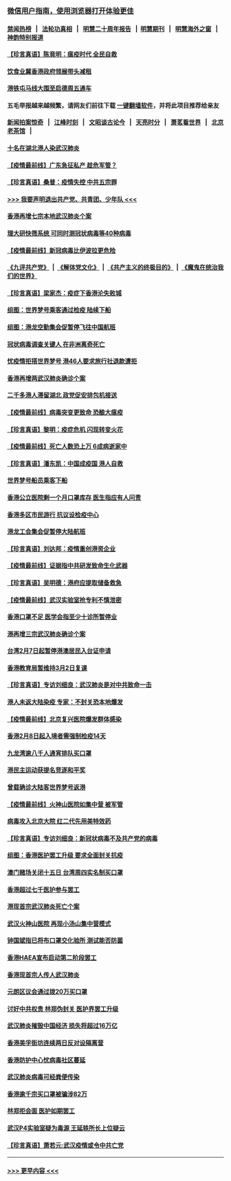 ### [微信用户指南，使用浏览器打开体验更佳](https://github.com/gfw-breaker/banned-news1/blob/master/indexes/wechat-guide.md?t=0)
#### [禁闻热榜](热点新闻.md?t=0)  &nbsp;&nbsp;|&nbsp;&nbsp; [法轮功真相](https://github.com/gfw-breaker/truth/blob/master/README.md?t=0) &nbsp;&nbsp;|&nbsp;&nbsp; [明慧二十周年报告](https://github.com/gfw-breaker/mh-reports/blob/master/README.md?t=0) &nbsp;&nbsp;|&nbsp;&nbsp;[明慧期刊](https://github.com/gfw-breaker/mh-qikan) &nbsp;&nbsp;|&nbsp;&nbsp; [明慧海外之窗](https://github.com/gfw-breaker/mh-news/blob/master/README.md?t=0) &nbsp;&nbsp;|&nbsp;&nbsp; [神韵特别报道](https://github.com/gfw-breaker/mh-news/blob/master/shenyun.md?t=0)
#### [【珍言真语】陈竟明：瘟疫时代 全民自救](../pages/nsc415/n11866765.md?t=02140202) 
#### [饮食业冀香港政府领展带头减租](../pages/nsc415/n11864876.md?t=02140202) 
#### [港铁屯马线大围至启德周五通车](../pages/nsc415/n11864842.md?t=02140202) 
#### 五毛举报越来越频繁，请网友们前往下载 [一键翻墙软件](https://github.com/gfw-breaker/ssr-accounts)，并将此项目推荐给亲友
#### [新闻拍案惊奇](https://github.com/gfw-breaker/banned-news1/blob/master/pages/link4.md) &nbsp;&nbsp;|&nbsp;&nbsp; [江峰时刻](https://github.com/gfw-breaker/banned-news1/blob/master/pages/link4.md) &nbsp;&nbsp;|&nbsp;&nbsp; [文昭谈古论今](https://github.com/gfw-breaker/banned-news1/blob/master/pages/link4.md) &nbsp;&nbsp;|&nbsp;&nbsp; [天亮时分](https://github.com/gfw-breaker/banned-news1/blob/master/pages/link4.md) &nbsp;&nbsp;|&nbsp;&nbsp; [萧茗看世界](https://github.com/gfw-breaker/banned-news1/blob/master/pages/link4.md) &nbsp;&nbsp;|&nbsp;&nbsp; [北京老茶馆](https://github.com/gfw-breaker/banned-news1/blob/master/pages/link4.md) &nbsp;&nbsp;|&nbsp;&nbsp; 
#### [十名在湖北港人染武汉肺炎](../pages/nsc415/n11864807.md?t=02140202) 
#### [【疫情最前线】广东急征私产 趁危军管？](../pages/nsc415/n11864205.md?t=02140202) 
#### [【珍言真语】桑普：疫情失控 中共五宗罪](../pages/nsc415/n11864157.md?t=02140202) 
#### [>>> 我要声明退出共产党、共青团、少年队 <<<](https://github.com/begood0513/goodnews/blob/master/quit/letter.md) 
#### [香港再增七宗本地武汉肺炎个案](../pages/nsc415/n11862405.md?t=02140202) 
#### [理大研快筛系统 可同时测冠状病毒等40种病毒](../pages/nsc415/n11862376.md?t=02140202) 
#### [【疫情最前线】新冠病毒比伊波拉更危险](../pages/nsc415/n11862199.md?t=02140202) 
#### [《九评共产党》](https://github.com/begood0513/9ping.md/blob/master/README.md) &nbsp;|&nbsp; [《解体党文化》](../../../../jtdwh.md/blob/master/README.md)  &nbsp;|&nbsp; [《共产主义的终极目的》](../../../../gczydzjmd.md/blob/master/README.md) &nbsp;|&nbsp; [《魔鬼在统治我们的世界》](../../../../mgztzwmdsj.md/blob/master/README.md) 
#### [【珍言真语】梁家杰：疫症下香港沦失败城](../pages/nsc415/n11861588.md?t=02140202) 
#### [组图：世界梦号乘客通过检疫 陆续下船](../pages/nsc415/n11858302.md?t=02140202) 
#### [组图：港龙空勤集会促暂停飞往中国航班](../pages/nsc415/n11858190.md?t=02140202) 
#### [冠状病毒调查关键人 在非洲离奇死亡](../pages/nsc415/n11859798.md?t=02140202) 
#### [忧疫情拒搭世界梦号 港46人要求旅行社退款遭拒](../pages/nsc415/n11859849.md?t=02140202) 
#### [香港再增两武汉肺炎确诊个案](../pages/nsc415/n11859833.md?t=02140202) 
#### [二千多港人滞留湖北 政党促安排包机接送](../pages/nsc415/n11859831.md?t=02140202) 
#### [【疫情最前线】病毒突变更致命 恐酿大瘟疫](../pages/nsc415/n11859604.md?t=02140202) 
#### [【珍言真语】黎明：疫症危机 闪现转变火花](../pages/nsc415/n11859199.md?t=02140202) 
#### [【疫情最前线】死亡人数恐上万 6成病逝家中](../pages/nsc415/n11856687.md?t=02140202) 
#### [【珍言真语】潘东凯：中国成疫国 港人自救](../pages/nsc415/n11856962.md?t=02140202) 
#### [世界梦号船员乘客下船](../pages/nsc415/n11856883.md?t=02140202) 
#### [香港公立医院剩一个月口罩库存 医生指应有人问责](../pages/nsc415/n11856875.md?t=02140202) 
#### [香港多区市民游行 抗议设检疫中心](../pages/nsc415/n11856866.md?t=02140202) 
#### [港龙工会集会促暂停大陆航班](../pages/nsc415/n11856840.md?t=02140202) 
#### [【珍言真语】刘达邦：疫情重创港资企业](../pages/nsc415/n11854274.md?t=02140202) 
#### [【疫情最前线】证据指中共研发致命生化武器](../pages/nsc415/n11853087.md?t=02140202) 
#### [【珍言真语】吴明德：港府应提取储备救急](../pages/nsc415/n11852734.md?t=02140202) 
#### [【疫情最前线】武汉实验室抢专利不慎泄密](../pages/nsc415/n11850310.md?t=02140202) 
#### [香港口罩不足 医学会指至少十诊所暂停业](../pages/nsc415/n11850301.md?t=02140202) 
#### [港再增三宗武汉肺炎确诊个案](../pages/nsc415/n11850328.md?t=02140202) 
#### [台湾2月7日起暂停港澳居民入台证申请](../pages/nsc415/n11850304.md?t=02140202) 
#### [香港教育局暂维持3月2日复课](../pages/nsc415/n11850260.md?t=02140202) 
#### [【珍言真语】专访刘细良：武汉肺炎是对中共致命一击](../pages/nsc415/n11849934.md?t=02140202) 
#### [港人未返大陆染疫 专家：不封关恐本地爆发](../pages/nsc415/n11848021.md?t=02140202) 
#### [【疫情最前线】北京复兴医院爆发群体感染](../pages/nsc415/n11847626.md?t=02140202) 
#### [香港2月8日起入境者需强制检疫14天](../pages/nsc415/n11847658.md?t=02140202) 
#### [九龙湾逾八千人通宵排队买口罩](../pages/nsc415/n11847647.md?t=02140202) 
#### [港民主运动获提名竞逐和平奖](../pages/nsc415/n11847633.md?t=02140202) 
#### [曾载确诊大陆客世界梦号返港](../pages/nsc415/n11847608.md?t=02140202) 
#### [【疫情最前线】火神山医院如集中营 被军管](../pages/nsc415/n11847524.md?t=02140202) 
#### [病毒攻入北京大院 红二代先用美特效药](../pages/nsc415/n11847427.md?t=02140202) 
#### [【珍言真语】专访刘细良：新冠状病毒不及共产党的病毒](../pages/nsc415/n11847164.md?t=02140202) 
#### [组图：香港医护罢工升级 要求全面封关抗疫](../pages/nsc415/n11844107.md?t=02140202) 
#### [澳门赌场关闭十五日 台湾周四实名制买口罩](../pages/nsc415/n11845083.md?t=02140202) 
#### [香港超过七千医护参与罢工](../pages/nsc415/n11845051.md?t=02140202) 
#### [港现首宗武汉肺炎死亡个案](../pages/nsc415/n11844998.md?t=02140202) 
#### [武汉火神山医院 再现小汤山集中营模式](../pages/nsc415/n11844763.md?t=02140202) 
#### [钟国斌指已将布口罩交化验所 测试能否防菌](../pages/nsc415/n11842783.md?t=02140202) 
#### [香港HAEA宣布启动第二阶段罢工](../pages/nsc415/n11842723.md?t=02140202) 
#### [香港现首宗人传人武汉肺炎](../pages/nsc415/n11842766.md?t=02140202) 
#### [元朗区议会通过拨20万买口罩](../pages/nsc415/n11842754.md?t=02140202) 
#### [讨好中共权贵 林郑伪封关 医护界罢工升级](../pages/nsc415/n11842359.md?t=02140202) 
#### [武汉肺炎摧毁中国经济 损失将超过16万亿](../pages/nsc415/n11839723.md?t=02140202) 
#### [香港美孚街坊连续两日反对设隔离营](../pages/nsc415/n11839962.md?t=02140202) 
#### [香港防护中心忧病毒社区蔓延](../pages/nsc415/n11839933.md?t=02140202) 
#### [武汉肺炎病毒可经粪便传染](../pages/nsc415/n11839939.md?t=02140202) 
#### [香港逾千宗买口罩被骗涉82万](../pages/nsc415/n11839914.md?t=02140202) 
#### [林郑拒会面 医护如期罢工](../pages/nsc415/n11839892.md?t=02140202) 
#### [武汉P4实验室疑为毒源 王延轶所长上位疑云](../pages/nsc415/n11835543.md?t=02140202) 
#### [【珍言真语】萧若元:武汉疫情或令中共亡党](../pages/nsc415/n11829394.md?t=02140202) 

----
#### [ >>> 更早内容 <<< ](../indexes/nsc415-earlier.md)
